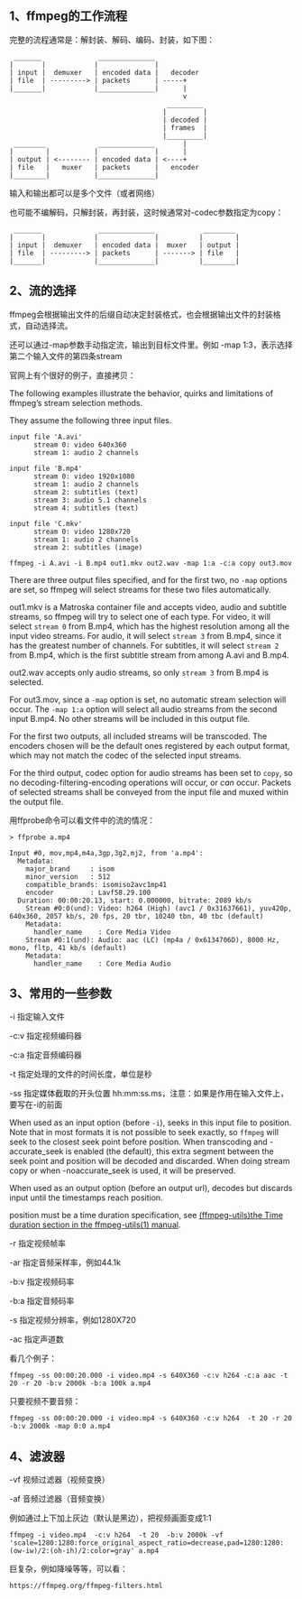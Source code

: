 

## 1、ffmpeg的工作流程

完整的流程通常是：解封装、解码、编码、封装，如下图：

```shell
 _______              ______________
|       |            |              |
| input |  demuxer   | encoded data |   decoder
| file  | ---------> | packets      | -----+
|_______|            |______________|      |
                                           v
                                       _________
                                      |         |
                                      | decoded |
                                      | frames  |
                                      |_________|
 ________             ______________       |
|        |           |              |      |
| output | <-------- | encoded data | <----+
| file   |   muxer   | packets      |   encoder
|________|           |______________|
```

输入和输出都可以是多个文件（或者网络）

也可能不编解码，只解封装，再封装，这时候通常对-codec参数指定为copy：

```shell
 _______              ______________            ________
|       |            |              |          |        |
| input |  demuxer   | encoded data |  muxer   | output |
| file  | ---------> | packets      | -------> | file   |
|_______|            |______________|          |________|
```

## 2、流的选择

ffmpeg会根据输出文件的后缀自动决定封装格式，也会根据输出文件的封装格式，自动选择流。

还可以通过-map参数手动指定流，输出到目标文件里。例如 -map 1:3，表示选择第二个输入文件的第四条stream

官网上有个很好的例子，直接拷贝：

The following examples illustrate the behavior, quirks and limitations of ffmpeg’s stream selection methods.

They assume the following three input files.

```shell
input file 'A.avi'
      stream 0: video 640x360
      stream 1: audio 2 channels

input file 'B.mp4'
      stream 0: video 1920x1080
      stream 1: audio 2 channels
      stream 2: subtitles (text)
      stream 3: audio 5.1 channels
      stream 4: subtitles (text)

input file 'C.mkv'
      stream 0: video 1280x720
      stream 1: audio 2 channels
      stream 2: subtitles (image)
```



```shell
ffmpeg -i A.avi -i B.mp4 out1.mkv out2.wav -map 1:a -c:a copy out3.mov
```

There are three output files specified, and for the first two, no `-map` options are set, so ffmpeg will select streams for these two files automatically.

out1.mkv is a Matroska container file and accepts video, audio and subtitle streams, so ffmpeg will try to select one of each type.
For video, it will select `stream 0` from B.mp4, which has the highest resolution among all the input video streams.
For audio, it will select `stream 3` from B.mp4, since it has the greatest number of channels.
For subtitles, it will select `stream 2` from B.mp4, which is the first subtitle stream from among A.avi and B.mp4.

out2.wav accepts only audio streams, so only `stream 3` from B.mp4 is selected.

For out3.mov, since a `-map` option is set, no automatic stream selection will occur. The `-map 1:a` option will select all audio streams from the second input B.mp4. No other streams will be included in this output file.

For the first two outputs, all included streams will be transcoded. The encoders chosen will be the default ones registered by each output format, which may not match the codec of the selected input streams.

For the third output, codec option for audio streams has been set to `copy`, so no decoding-filtering-encoding operations will occur, or *can* occur. Packets of selected streams shall be conveyed from the input file and muxed within the output file.

用ffprobe命令可以看文件中的流的情况：

```
> ffprobe a.mp4

Input #0, mov,mp4,m4a,3gp,3g2,mj2, from 'a.mp4':
  Metadata:
    major_brand     : isom
    minor_version   : 512
    compatible_brands: isomiso2avc1mp41
    encoder         : Lavf58.29.100
  Duration: 00:00:20.13, start: 0.000000, bitrate: 2089 kb/s
    Stream #0:0(und): Video: h264 (High) (avc1 / 0x31637661), yuv420p, 640x360, 2057 kb/s, 20 fps, 20 tbr, 10240 tbn, 40 tbc (default)
    Metadata:
      handler_name    : Core Media Video
    Stream #0:1(und): Audio: aac (LC) (mp4a / 0x6134706D), 8000 Hz, mono, fltp, 41 kb/s (default)
    Metadata:
      handler_name    : Core Media Audio
```



## 3、常用的一些参数

-i 指定输入文件

-c:v  指定视频编码器

-c:a  指定音频编码器

-t 指定处理的文件的时间长度，单位是秒

-ss 指定媒体截取的开头位置 hh:mm:ss.ms，注意：如果是作用在输入文件上，要写在-i的前面

When used as an input option (before `-i`), seeks in this input file to position. Note that in most formats it is not possible to seek exactly, so `ffmpeg` will seek to the closest seek point before position. When transcoding and -accurate_seek is enabled (the default), this extra segment between the seek point and position will be decoded and discarded. When doing stream copy or when -noaccurate_seek is used, it will be preserved.

When used as an output option (before an output url), decodes but discards input until the timestamps reach position.

position must be a time duration specification, see [(ffmpeg-utils)the Time duration section in the ffmpeg-utils(1) manual](https://ffmpeg.org/ffmpeg-utils.html#time-duration-syntax).

-r 指定视频帧率

-ar 指定音频采样率，例如44.1k

-b:v 指定视频码率

-b:a 指定音频码率

-s 指定视频分辨率，例如1280X720

-ac 指定声道数



看几个例子：

```shell
ffmpeg -ss 00:00:20.000 -i video.mp4 -s 640X360 -c:v h264 -c:a aac -t 20 -r 20 -b:v 2000k -b:a 100k a.mp4
```

只要视频不要音频：

```shell
ffmpeg -ss 00:00:20.000 -i video.mp4 -s 640X360 -c:v h264  -t 20 -r 20 -b:v 2000k -map 0:0 a.mp4
```

## 4、滤波器

-vf 视频过滤器（视频变换）

-af 音频过滤器（音频变换）

例如通过上下加上灰边（默认是黑边），把视频画面变成1:1

```shell
ffmpeg -i video.mp4  -c:v h264  -t 20  -b:v 2000k -vf 'scale=1280:1280:force_original_aspect_ratio=decrease,pad=1280:1280:(ow-iw)/2:(oh-ih)/2:color=gray' a.mp4
```

巨复杂，例如降噪等等，可以看：

```shell
https://ffmpeg.org/ffmpeg-filters.html
```



